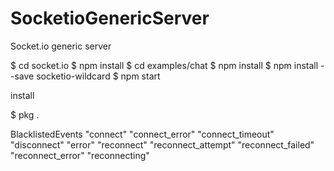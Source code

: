 # SocketioGenericServer
Socket.io generic server

$ cd socket.io
$ npm install
$ cd examples/chat
$ npm install
$ npm install --save socketio-wildcard
$ npm start

install

$ pkg .

BlacklistedEvents
"connect"
"connect_error"
"connect_timeout"
"disconnect"
"error"
"reconnect"
"reconnect_attempt"
"reconnect_failed"
"reconnect_error"
"reconnecting"
